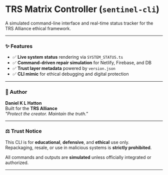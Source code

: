 # TRS Matrix Controller (`sentinel-cli`)

A simulated command-line interface and real-time status tracker for the TRS Alliance ethical framework.

---

### ✨ Features

- ✅ **Live system status** rendering via `SYSTEM_STATUS.ts`
- ✅ **Command-driven repair simulation** for Netlify, Firebase, and DB
- ✅ **Trust layer metadata** powered by `version.json`
- ✅ **CLI mimic** for ethical debugging and digital protection

---

### 👤 Author

**Daniel K L Hatton**  
Built for the **TRS Alliance**  
_"Protect the creator. Maintain the truth."_

---

### ⚖️ Trust Notice

This CLI is for **educational**, **defensive**, and **ethical** use only.  
Repackaging, resale, or use in malicious systems is **strictly prohibited**.

All commands and outputs are **simulated** unless officially integrated or authorized.

---

